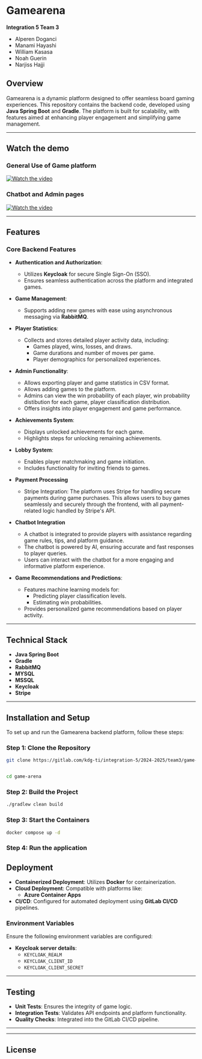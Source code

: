 # Gamearena
**Integration 5 Team 3**
- Alperen Doganci
- Manami Hayashi
- William Kasasa
- Noah Guerin
- Narjiss Hajji


## Overview
Gamearena is a dynamic platform designed to offer seamless board gaming experiences. This repository contains the backend code, developed using **Java Spring Boot** and **Gradle**. The platform is built for scalability, with features aimed at enhancing player engagement and simplifying game management.

---

## Watch the demo
### General Use of Game platform
[![Watch the video](https://img.youtube.com/vi/du_osH6nYf4/maxresdefault.jpg)](https://www.youtube.com/watch?v=du_osH6nYf4)

### Chatbot and Admin pages
[![Watch the video](https://img.youtube.com/vi/du_osH6nYf4/maxresdefault.jpg)](https://www.youtube.com/watch?v=du_osH6nYf4)


---


## Features


### Core Backend Features
- **Authentication and Authorization**:
  - Utilizes **Keycloak** for secure Single Sign-On (SSO).
  - Ensures seamless authentication across the platform and integrated games.


- **Game Management**:
  - Supports adding new games with ease using asynchronous messaging via **RabbitMQ**.


- **Player Statistics**:
  - Collects and stores detailed player activity data, including:
    - Games played, wins, losses, and draws.
    - Game durations and number of moves per game.
    - Player demographics for personalized experiences.


- **Admin Functionality**:
  - Allows exporting player and game statistics in CSV format.
  - Allows adding games to the platform.
  - Admins can view the win probability of each player, win probability distibution for each game, player classification distribution.
  - Offers insights into player engagement and game performance.


- **Achievements System**:
  - Displays unlocked achievements for each game.
  - Highlights steps for unlocking remaining achievements.


- **Lobby System**:
  - Enables player matchmaking and game initiation.
  - Includes functionality for inviting friends to games.


- **Payment Processing**
  - Stripe Integration: The platform uses Stripe for handling secure payments during game purchases. This allows users to buy games seamlessly and securely through the frontend, with all payment-related logic handled by Stripe's API.


- **Chatbot Integration**
  - A chatbot is integrated to provide players with assistance regarding game rules, tips, and platform guidance.
  - The chatbot is powered by AI, ensuring accurate and fast responses to player queries.
  - Users can interact with the chatbot for a more engaging and informative platform experience.


- **Game Recommendations and Predictions**:
  - Features machine learning models for:
    - Predicting player classification levels.
    - Estimating win probabilities.
  - Provides personalized game recommendations based on player activity.


---


## Technical Stack


- **Java Spring Boot**
- **Gradle**
- **RabbitMQ**
- **MYSQL**
- **MSSQL**
- **Keycloak**
- **Stripe**


---
## Installation and Setup


To set up and run the Gamearena backend platform, follow these steps:


### Step 1: Clone the Repository
```bash
git clone https://gitlab.com/kdg-ti/integration-5/2024-2025/team3/game-arena.git


cd game-arena
```


### Step 2: Build the Project
```bash
./gradlew clean build
```
### Step 3: Start the Containers
```bash
docker compose up -d
```
### Step 4: Run the application




## Deployment


- **Containerized Deployment**: Utilizes **Docker** for containerization.
- **Cloud Deployment**: Compatible with platforms like:
  - **Azure Container Apps**
- **CI/CD**: Configured for automated deployment using **GitLab CI/CD** pipelines.


### Environment Variables
Ensure the following environment variables are configured:


- **Keycloak server details**:
  - `KEYCLOAK_REALM`
  - `KEYCLOAK_CLIENT_ID`
  - `KEYCLOAK_CLIENT_SECRET`


---


## Testing


- **Unit Tests**: Ensures the integrity of game logic.
- **Integration Tests**: Validates API endpoints and platform functionality.
- **Quality Checks**: Integrated into the GitLab CI/CD pipeline.


---


---


## License
